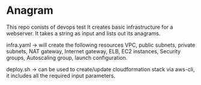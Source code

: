 # Anagram 

This repo conists of devops test
It creates basic infrastructure for a webserver. It takes a string as input and lists out its anagrams.

infra.yaml -> will create the following resources
VPC, public subnets, private subnets, NAT gateway, Internet gateway, ELB, EC2 instances, Security groups, Autoscaling group, launch configuration.

deploy.sh -> can be used to create/update cloudformation stack via aws-cli, it includes all the required input parameters.



